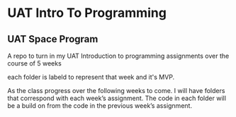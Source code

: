 # UAT Intro To Programming 

## UAT Space Program

A repo to turn in my UAT Introduction to programming assignments over the course of 5 weeks

each folder is labeld to represent that week and it's MVP.

As the class progress over the following weeks to come. I will have folders that correspond with each week’s assignment. The code in each folder will be a build on from the code in the previous week’s assignment.

